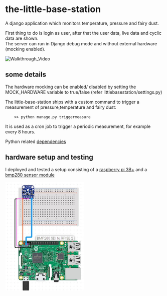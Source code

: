 # the-little-base-station
A django application which monitors temperature, pressure and fairy dust.  

First thing to do is login as user, after that the user data, live data and cyclic data are shown.  
The server can run in Django debug mode and without external hardware (mocking enabled).  

<img src="https://github.com/Thaulino/the-little-base-station/blob/main/media/walkthrough.gif" alt="Walkthrough_Video" width="300">


## some details

The hardware mocking can be enabled/ disabled by setting the MOCK_HARDWARE variable to true/false (refer littlebasestation/settings.py)  
  
The little-base-station ships with a custom command to trigger a measurement of pressure,temperature and fairy dust:

```
    >> python manage.py triggermeasure
```
It is used as a cron job to trigger a periodic measurement, for example every 8 hours.  
  
Python related [dependencies](littlebasestation\requirements.txt)  

## hardware setup and testing 

I deployed and tested a setup consisting of a [raspberry pi 3B+](https://www.raspberrypi.com/products/raspberry-pi-3-model-b-plus/) and a [bmp280 sensor module](https://www.az-delivery.de/en/products/azdelivery-bmp280-barometrischer-sensor-luftdruck-modul-fur-arduino-und-raspberry-pi)

<img src="https://github.com/Thaulino/the-little-base-station/blob/main/media/circuit.JPG" alt="Hardware_Schematic" width="250">

